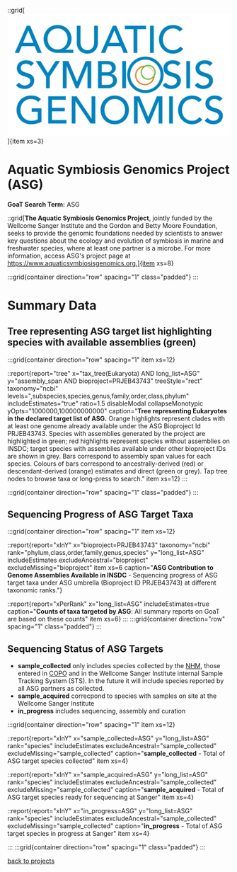 ::grid[![GoaT](/static/images/ASG_logo_transparent.png)]{item xs=3}

# Aquatic Symbiosis Genomics Project (ASG)
**GoaT Search Term:** ASG

::grid[**The Aquatic Symbiosis Genomics Project**, jointly funded by the Wellcome Sanger Institute and the Gordon and Betty Moore Foundation, seeks to provide the genomic foundations needed by scientists to answer key questions about the ecology and evolution of symbiosis in marine and freshwater species, where at least one partner is a microbe. For more information, access ASG's project page at https://www.aquaticsymbiosisgenomics.org.]{item xs=8}

:::grid{container direction="row" spacing="1" class="padded"}
:::

# Summary Data

## Tree representing ASG target list highlighting species with available assemblies (green)

:::grid{container direction="row" spacing="1" item xs=12}

::report{report="tree" x="tax_tree(Eukaryota) AND long_list=ASG" y="assembly_span AND bioproject=PRJEB43743" treeStyle="rect" taxonomy="ncbi" levels=",subspecies,species,genus,family,order,class,phylum" includeEstimates="true" ratio=1.5 disableModal collapseMonotypic yOpts="1000000,100000000000" caption="**Tree representing Eukaryotes in the declared target list of ASG.** Orange highlights represent clades with at least one genome already available under the ASG Bioproject Id PRJEB43743. Species with assemblies generated by the project are highlighted in green; red highlights represent species without assemblies on INSDC; target species with assemblies available under other bioproject IDs are shown in grey. Bars correspond to assembly span values for each species. Colours of bars correspond to ancestrally-derived (red) or descendant-derived (orange) estimates and direct (green or grey). Tap tree nodes to browse taxa or long-press to search." item xs=12}
:::

:::grid{container direction="row" spacing="1" class="padded"}
:::

## Sequencing Progress of ASG Target Taxa 

:::grid{container direction="row" spacing="1" item xs=12}

::report{report="xInY" x="bioproject=PRJEB43743" taxonomy="ncbi" rank="phylum,class,order,family,genus,species" y="long_list=ASG" includeEstimates excludeAncestral="bioproject" excludeMissing="bioproject" item xs=6 caption="**ASG Contribution to Genome Assemblies Available in INSDC**  - Sequencing progress of ASG target taxa under ASG umbrella (Bioproject ID PRJEB43743)  at different taxonomic ranks."}

::report{report="xPerRank" x="long_list=ASG" includeEstimates=true caption="**Counts of taxa targeted by ASG**: All summary reports on GoaT are based on these counts" item xs=6}
:::
:::grid{container direction="row" spacing="1" class="padded"}
:::


## Sequencing Status of ASG Targets

* **sample_collected** only includes species collected by the [NHM](https://data.nhm.ac.uk/), those entered in [COPO](https://copo-project.org) and in the Wellcome Sanger Institute internal Sample Tracking System (STS). In the future it will include species reported by all ASG partners as collected.
* **sample_acquired** correcpond to species with samples on site at the Wellcome Sanger Institute
* **in_progress** includes sequencing, assembly and curation

:::grid{container direction="row" spacing="1" item xs=12}

::report{report="xInY" x="sample_collected=ASG" y="long_list=ASG" rank="species" includeEstimates excludeAncestral="sample_collected" excludeMissing="sample_collected" caption="**sample_collected** - Total of ASG target species collected" item xs=4}

::report{report="xInY" x="sample_acquired=ASG" y="long_list=ASG" rank="species" includeEstimates excludeAncestral="sample_collected" excludeMissing="sample_collected" caption="**sample_acquired** - Total of ASG target species ready for sequencing at Sanger" item xs=4}

::report{report="xInY" x="in_progress=ASG" y="long_list=ASG" rank="species" includeEstimates excludeAncestral="sample_collected" excludeMissing="sample_collected" caption="**in_progress** - Total of ASG target species in progress at Sanger" item xs=4}

:::
:::grid{container direction="row" spacing="1" class="padded"}
:::

[back to projects](/projects)

